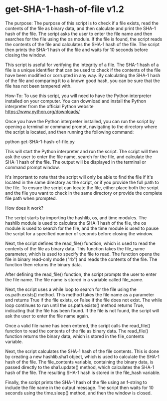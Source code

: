# get-SHA-1-hash-of-file v1.2
The purpose: The purpose of this script is to check if a file exists, read the contents of the file as binary data, and then calculate and print the SHA-1 hash of the file. The script asks the user to enter the file name and then searches for the file using the os module. If the file is found, the script reads the contents of the file and calculates the SHA-1 hash of the file. The script then prints the SHA-1 hash of the file and waits for 10 seconds before closing the window.

This script is useful for verifying the integrity of a file. The SHA-1 hash of a file is a unique identifier that can be used to check if the contents of the file have been modified or corrupted in any way. By calculating the SHA-1 hash of the file and comparing it to a known good hash, you can be sure that the file has not been tampered with.

How-To:
To use this script, you will need to have the Python interpreter installed on your computer. You can download and install the Python interpreter from the official Python website https://www.python.org/downloads/

Once you have the Python interpreter installed, you can run the script by opening a terminal or command prompt, navigating to the directory where the script is located, and then running the following command:

python get-SHA-1-hash-of-file.py

This will start the Python interpreter and run the script. The script will then ask the user to enter the file name, search for the file, and calculate the SHA-1 hash of the file. The output will be displayed in the terminal or command prompt window.

It's important to note that the script will only be able to find the file if it's located in the same directory as the script, or if you provide the full path to the file. To ensure the script can locate the file, either place both the script and the file you want to check in the same directory or provide the complete file path when prompted.

How does it work?

The script starts by importing the hashlib, os, and time modules. The hashlib module is used to calculate the SHA-1 hash of the file, the os module is used to search for the file, and the time module is used to pause the script for a specified number of seconds before closing the window.

Next, the script defines the read_file() function, which is used to read the contents of the file as binary data. This function takes the file_name parameter, which is used to specify the file to read. The function opens the file in binary read-only mode ("rb") and reads the contents of the file. The function then returns the binary data.

After defining the read_file() function, the script prompts the user to enter the file name. The file name is stored in a variable called file_name.

Next, the script uses a while loop to search for the file using the os.path.exists() method. This method takes the file name as a parameter and returns True if the file exists, or False if the file does not exist. The while loop continues to run until the os.path.exists() method returns True, indicating that the file has been found. If the file is not found, the script will ask the user to enter the file name again.

Once a valid file name has been entered, the script calls the read_file() function to read the contents of the file as binary data. The read_file() function returns the binary data, which is stored in the file_contents variable.

Next, the script calculates the SHA-1 hash of the file contents. This is done by creating a new hashlib.sha1 object, which is used to calculate the SHA-1 hash of the file. The file_contents variable, containing the binary data, is passed directly to the sha1.update() method, which calculates the SHA-1 hash of the file. The resulting SHA-1 hash is stored in the file_hash variable.

Finally, the script prints the SHA-1 hash of the file using an f-string to include the file name in the output message. The script then waits for 10 seconds using the time.sleep() method, and then the window is closed.
